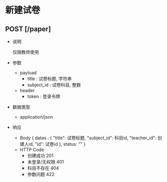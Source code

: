 #  新建试卷

## POST [/paper]
+ 说明

  仅限教师使用

+ 参数
   + payload
     + title : 试卷标题, 字符串
     + subject_id : 试卷科目, 整数
   + header
     + token : 登录令牌

+ 数据类型
  + application/json

+ 响应
  + Body
        {
          datas : {
            "title": 试卷标题,
            "subject_id": 科目id,
            "teacher_id": 创建人id,
            "id": 试卷id
          },
          status: ""
        }
  + HTTP Code
    + 创建成功 201
    + 未登录/无权限 401
    + 科目不存在 404
    + 参数问题 422
